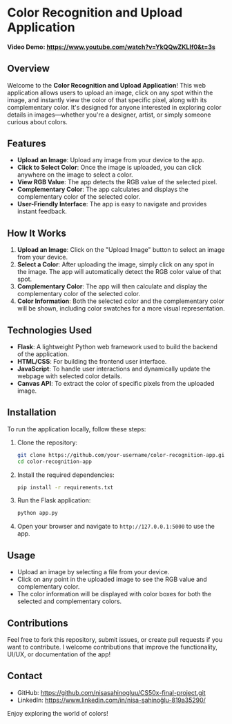 
# Color Recognition and Upload Application
#### Video Demo:  <https://www.youtube.com/watch?v=YkQQwZKLIf0&t=3s>
## Overview

Welcome to the **Color Recognition and Upload Application**! This web application allows users to upload an image, click on any spot within the image, and instantly view the color of that specific pixel, along with its complementary color. It's designed for anyone interested in exploring color details in images—whether you're a designer, artist, or simply someone curious about colors.

## Features

- **Upload an Image**: Upload any image from your device to the app.
- **Click to Select Color**: Once the image is uploaded, you can click anywhere on the image to select a color.
- **View RGB Value**: The app detects the RGB value of the selected pixel.
- **Complementary Color**: The app calculates and displays the complementary color of the selected color.
- **User-Friendly Interface**: The app is easy to navigate and provides instant feedback.

## How It Works

1. **Upload an Image**: Click on the "Upload Image" button to select an image from your device.
2. **Select a Color**: After uploading the image, simply click on any spot in the image. The app will automatically detect the RGB color value of that spot.
3. **Complementary Color**: The app will then calculate and display the complementary color of the selected color.
4. **Color Information**: Both the selected color and the complementary color will be shown, including color swatches for a more visual representation.

## Technologies Used

- **Flask**: A lightweight Python web framework used to build the backend of the application.
- **HTML/CSS**: For building the frontend user interface.
- **JavaScript**: To handle user interactions and dynamically update the webpage with selected color details.
- **Canvas API**: To extract the color of specific pixels from the uploaded image.

## Installation

To run the application locally, follow these steps:

1. Clone the repository:
   ```bash
   git clone https://github.com/your-username/color-recognition-app.git
   cd color-recognition-app
   ```

2. Install the required dependencies:
   ```bash
   pip install -r requirements.txt
   ```

3. Run the Flask application:
   ```bash
   python app.py
   ```

4. Open your browser and navigate to `http://127.0.0.1:5000` to use the app.

## Usage

- Upload an image by selecting a file from your device.
- Click on any point in the uploaded image to see the RGB value and complementary color.
- The color information will be displayed with color boxes for both the selected and complementary colors.

## Contributions

Feel free to fork this repository, submit issues, or create pull requests if you want to contribute. I welcome contributions that improve the functionality, UI/UX, or documentation of the app!


## Contact

- GitHub: https://github.com/nisasahinogluu/CS50x-final-project.git
- LinkedIn: https://www.linkedin.com/in/nisa-şahinoğlu-819a35290/

Enjoy exploring the world of colors!
